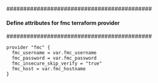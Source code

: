 ###########################################
#### Define attributes for fmc terraform provider
###########################################
```hcl
provider "fmc" {
  fmc_username = var.fmc_username
  fmc_password = var.fmc_password
  fmc_insecure_skip_verify = "true"
  fmc_host = var.fmc_hostname
}

```
